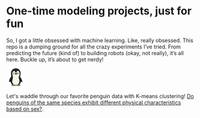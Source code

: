 #  One-time modeling projects, just for fun

So, I got a little obsessed with machine learning. Like, really obsessed. This repo is a dumping ground for all the crazy experiments I’ve tried. From predicting the future (kind of) to building robots (okay, not really), it’s all here. Buckle up, it’s about to get nerdy!


<p align="left">
  <img src="images/Cute-Penguin-icon.png" width="50">
</p>

  Let's waddle through our favorite penguin data with K-means clustering!  [Do penguins of the same species exhibit different physical characteristics based on sex?](https://github.com/sdsouto/standalone-models/blob/main/K-means_clustering_penguins.ipynb).
